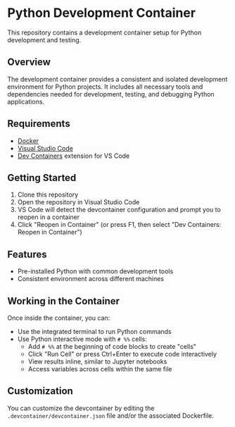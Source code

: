 # Python Development Container

This repository contains a development container setup for Python development and testing.

## Overview

The development container provides a consistent and isolated development environment for Python projects. It includes all necessary tools and dependencies needed for development, testing, and debugging Python applications.

## Requirements

- [Docker](https://www.docker.com/products/docker-desktop/)
- [Visual Studio Code](https://code.visualstudio.com/)
- [Dev Containers](https://marketplace.visualstudio.com/items?itemName=ms-vscode-remote.remote-containers) extension for VS Code

## Getting Started

1. Clone this repository
2. Open the repository in Visual Studio Code
3. VS Code will detect the devcontainer configuration and prompt you to reopen in a container
4. Click "Reopen in Container" (or press F1, then select "Dev Containers: Reopen in Container")

## Features

- Pre-installed Python with common development tools
- Consistent environment across different machines

## Working in the Container

Once inside the container, you can:

- Use the integrated terminal to run Python commands
- Use Python interactive mode with `# %%` cells:
    - Add `# %%` at the beginning of code blocks to create "cells"
    - Click "Run Cell" or press Ctrl+Enter to execute code interactively
    - View results inline, similar to Jupyter notebooks
    - Access variables across cells within the same file

## Customization

You can customize the devcontainer by editing the `.devcontainer/devcontainer.json` file and/or the associated Dockerfile.